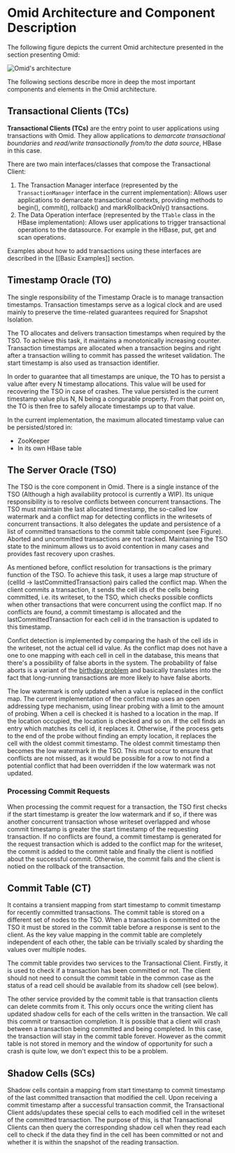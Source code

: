 # Omid Architecture and Component Description

The following figure depicts the current Omid architecture presented in the section presenting Omid:

![Omid's architecture](images/architecture.png)

The following sections describe more in deep the most important components and elements in the Omid architecture.

## Transactional Clients (TCs)
**Transactional Clients (TCs)** are the entry point to user applications using transactions with Omid. They allow 
applications to *demarcate transactional boundaries* and *read/write transactionally from/to the data source*, 
HBase in this case.

There are two main interfaces/classes that compose the Transactional Client:

1. The Transaction Manager interface (represented by the `TransactionManager` interface in the current implementation): 
Allows user applications to demarcate transactional contexts, providing methods to begin(), commit(), rollback() 
and markRollbackOnly() transactions.
2. The Data Operation interface (represented by the `TTable` class in the HBase implementation): Allows user applications 
to trigger transactional operations to the datasource. For example in the HBase, put, get and scan operations.
  
Examples about how to add transactions using these interfaces are described in the [[Basic Examples]] section.

## Timestamp Oracle (TO)
The single responsibility of the Timestamp Oracle is to manage transaction timestamps. Transaction timestamps serve as a 
logical clock and are used mainly to preserve the time-related guarantees required for Snapshot Isolation.

The TO allocates and delivers transaction timestamps when required by the TSO. To achieve this task, it maintains a 
monotonically increasing counter. Transaction timestamps are allocated when a transaction begins and right after a transaction 
willing to commit has passed the writeset validation. The start timestamp is also used as transaction identifier. 

In order to guarantee that all timestamps are unique, the TO has to persist a value after every N timestamp allocations. This 
value will be used for recovering the TSO in case of crashes. The value persisted is the current timestamp value plus N, N being 
a congurable property. From that point on, the TO is then free to safely allocate timestamps up to that value.

In the current implementation, the maximum allocated timestamp value can be persisted/stored in:

* ZooKeeper
* In its own HBase table

## The Server Oracle (TSO)
The TSO is the core component in Omid. There is a single instance of the TSO (Although a high availability protocol is currently 
a WIP). Its unique responsibility is to resolve conflicts between concurrent transactions. The TSO must maintain the last allocated 
timestamp, the so-called low watermark and a conflict map for detecting conflicts in the writesets of concurrent transactions. It 
also delegates the update and persistence of a list of committed transactions to the commit table component (see Figure). Aborted and 
uncommitted transactions are not tracked. Maintaining the TSO state to the minimum allows us to avoid contention in many cases and 
provides fast recovery upon crashes.

As mentioned before, conflict resolution for transactions is the primary function of the TSO. To achieve this task, it uses a large 
map structure of (cellId -> lastCommittedTransaction) pairs called the conflict map. When the client commits a transaction, it sends 
the cell ids of the cells being committed, i.e. its writeset, to the TSO, which checks possible conflicts when other transactions 
that were concurrent using the conflict map. If no conflicts are found, a commit timestamp is allocated and the lastCommittedTransaction 
for each cell id in the transaction is updated to this timestamp.

Confict detection is implemented by comparing the hash of the cell ids in the writeset, not the actual cell id value. As
the conflict map does not have a one to one mapping with each cell in cell in the database, this means that there's a possibility of 
false aborts in the system. The probability of false aborts is a variant of the [birthday problem](http://en.wikipedia.org/wiki/Birthday_problem) 
and basically translates into the fact that long-running transactions are more likely to have false aborts.

The low watermark is only updated when a value is replaced in the conflict map. The current implementation of the conflict map uses an 
open addressing type mechanism, using linear probing with a limit to the amount of probing. When a cell is checked it is hashed to a 
location in the map. If the location occupied, the location is checked and so on. If the cell finds an entry which matches its cell id, 
it replaces it. Otherwise, if the process gets to the end of the probe without finding an empty location, it replaces the cell with 
the oldest commit timestamp. The oldest commit timestamp then becomes the low watermark in the TSO. This must occur to ensure that 
conflicts are not missed, as it would be possible for a row to not find a potential conflict that had been overridden if the low watermark 
was not updated.

### Processing Commit Requests
When processing the commit request for a transaction, the TSO first checks if the start timestamp is greater the low watermark and if so,
if there was another concurrent transaction whose writeset overlapped and whose commit timestamp is greater the start timestamp of 
the requesting transaction. If no conflicts are found, a commit timestamp is generated for the request transaction which is added 
to the conflict map for the writeset, the commit is added to the commit table and finally the client is notified about the successful 
commit. Otherwise, the commit fails and the client is notied on the rollback of the transaction.

## Commit Table (CT)
It contains a transient mapping from start timestamp to commit timestamp for recently committed transactions. The commit table is 
stored on a different set of nodes to the TSO. When a transaction is committed on the TSO it must be stored in the commit table 
before a response is sent to the client. As the key value mapping in the commit table are completely independent of each other, the 
table can be trivially scaled by sharding the values over multiple nodes.

The commit table provides two services to the Transactional Client. Firstly, it is used to check if a transaction has been committed 
or not. The client should not need to consult the commit table in the common case as the status of a read cell should be available 
from its shadow cell (see below).

The other service provided by the commit table is that transaction clients can delete commits from it. This only occurs once the writing 
client has updated shadow cells for each of the cells written in the transaction. We call this commit or transaction completion. It is 
possible that a client will crash between a transaction being committed and being completed. In this case, the transaction will stay in 
the commit table forever. However as the commit table is not stored in memory and the window of opportunity for such a crash is quite 
low, we don't expect this to be a problem.

## Shadow Cells (SCs)
Shadow cells contain a mapping from start timestamp to commit timestamp of the last committed transaction that modified the cell. Upon 
receiving a commit timestamp after a successful transaction commit, the Transactional Client adds/updates these special cells to each 
modified cell in the writeset of the committed transaction. The purpose of this, is that Transactional Clients can then query the 
corresponding shadow cell when they read each cell to check if the data they find in the cell has been committed or not and whether 
it is within the snapshot of the reading transaction.